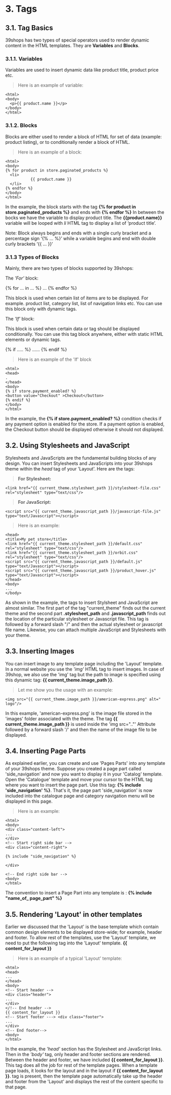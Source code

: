# 3. Tags

## 3.1. Tag Basics 
39shops has two types of special operators used to render dynamic content in the HTML templates. They are **Variables** and **Blocks**.

### 3.1.1. Variables
Variables are used to insert dynamic data like product title, product price etc.

> Here is an example of variable:

```liquid
<html> 
<body> 
  <p>{{ product.name }}</p> 
</body> 
</html> 
```

### 3.1.2. Blocks

Blocks are either used to render a block of HTML for set of data (example: product listing), or to conditionally render a block of HTML.

> Here is an example of a block:

```liquid
<html> 
<body> 
{% for product in store.paginated_products %}
  <li> 
           {{ product.name }}
  </li> 
{% endfor %} 
</body> 
</html>
```

In the example, the block starts with the tag **{% for product in store.paginated_products %}** and ends with **{% endfor %}**
In between the bocks  we have the variable to display product title. The **{{product.name}}** variable will be looped with *li* HTML tag to display a list of ‘product title’.

<aside class="notice">
Note: Block always begins and ends with a single curly bracket and a percentage sign ‘{% ... %}’ while a variable begins and end with double curly brackets ‘{{ ... }}‘
</aside>

### 3.1.3 Types of Blocks

Mainly, there are two types of blocks supported by 39shops:

The *'For'* block:

{% for ... in ... %}
...
{% endfor %}


This block is used when certain list of items are to be displayed. For example. product list, category list, list of navigation links etc. You can use this block only with dynamic tags.


The *'If'* block:

This block is used when certain data or tag should be displayed conditionally. You can use this tag block anywhere, either with static HTML elements or dynamic tags.

{% if ..... %}
......
{% endif %}

>Here is an example of the 'If' block

```liquid
<html>
<head>
.
</head>
<body>
{% if store.payment_enabled? %}
<button value="Checkout" >Checkout</button>
{% endif %}
</body>
</html>
```

In the example, the **{% if store.payment_enabled? %}** condition checks if any payment option is enabled for the store. If a payment option is enabled, the Checkout button should be displayed otherwise it should not displayed.


## 3.2. Using Stylesheets and JavaScript

Stylesheets and JavaScripts are the fundamental building blocks of any design. You can insert Stylesheets and JavaScripts into your 39shops theme within the *head* tag of your 'Layout'. Here are the tags:

>**For Stylesheet:**
```liquid
<link href="{{ current_theme.stylesheet_path }}/stylesheet-file.css" rel="stylesheet" type="text/css"/>
```

>**For JavaScript:**
```liquid
<script src="{{ current_theme.javascript_path }}/javascript-file.js" type="text/Javascript"></script>
```

>Here is an example:

```liquid
<head>
<title>My pet store</title>
<link href="{{ current_theme.stylesheet_path }}/default.css" rel="stylesheet" type="text/css"/>
<link href="{{ current_theme.stylesheet_path }}/orbit.css" rel="stylesheet" type="text/css"/>
<script src="{{ current_theme.javascript_path }}/default.js" type="text/Javascript"></script>
<script src="{{ current_theme.javascript_path }}/product_hover.js" type="text/Javascript"></script>
</head>
<body>
...
</body>
```

As shown in the example, the tags to insert Stylsheet and JavaScript are almost similar. The first part of the tag "current_theme" finds out the current theme and the second part **.stylesheet_path** and **.javascript_path** finds out the location of the particular stylesheet or Javascript file. This tag is followed by a forward slash "/" and then the actual stylesheet or javascript file name. Likewise, you can attach multiple JavaScript and Stylesheets with your theme.


## 3.3. Inserting Images

You can insert image to any template page including the 'Layout' template. In a normal website you use the *'img'* HTML tag to insert images. In case of 39shop, we also use the 'img' tag but the path to image is specified using this dynamic tag: **{{ current_theme.image_path }}**.

>Let me show you the usage with an example:

```liquid
<img src="{{ current_theme.image_path }}/american-express.png" alt=" logo"/>
```

In this example, 'american-express.png' is the image file stored in the 'images' folder associated with the theme. The tag **{{ current_theme.image_path }}** is used inside the 'img src=".."' Attribute followed by a forward slash '/' and then the name of the image file to be displayed.


## 3.4. Inserting Page Parts

As explained earlier, you can create and use 'Pages Parts' into any template of your 39shops theme. Suppose you created a page part called 'side_navigation' and now you want to display it in your 'Catalog' template. Open the 'Catalogue' template and move your cursor to the HTML tag where you want to insert the page part. Use this tag: **{% include 'side_navigation' %}**. That's it, the page part 'side_navigation' is now included into the catalogue page and category navigation menu will be displayed in this page.

>Here is an example:

```liquid
<html>
<body>
<div class="content-left">
...
</div>
<!-- Start right side bar -->
<div class="content-right">

{% include "side_navigation" %}

</div>

<!-- End right side bar -->
<body>
</html>
```

The convention to insert a Page Part into any template is :
**{% include "name_of_ page_part" %}**


## 3.5. Rendering 'Layout' in other templates

Earlier we discussed that the 'Layout' is the base template which contain common design elements to be displayed store-wide; for example, header and footer. To allow rest of the templates, use the 'Layout' template, we need to put the following tag into the 'Layout' template.
**{{ content_for_layout }}**

>Here is an example of a typical 'Layout' template:

```liquid
<html>
<head>
...
</head>
<body>
<!-- Start header --> 
<div class="header">
...
</div>
</!-- End header -->
{{ content_for_layout }}
<!-- Start footer ---> <div class="footer">
...
</div>
<!-- End footer-->
<body>
</html>
```

In the example, the *'head'* section has the Stylesheet and JavaScript links. Then in the *'body'* tag, only header and footer sections are rendered. Between the header and footer, we have included **{{ content_for_layout }}**.
This tag does all the job for rest of the template pages. When a template page loads, it looks for the layout and in the layout if **{{ content_for_layout }}**. tag is present, then the template page automatically take up the header and footer from the 'Layout' and displays the rest of the content specific to that page.
